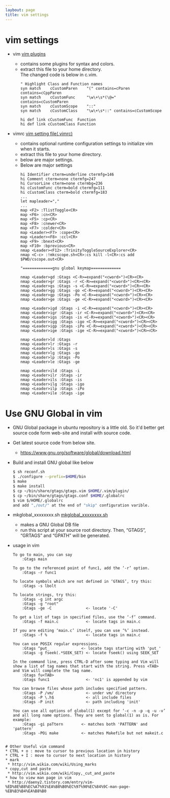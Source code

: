 ```yaml
---
laybout: page
title: vim settings
---
```


# vim settings

* vim 
[vim plugins]( https://github.com/slowstarter80/my_wiki/raw/master/vim_settings/vim_plugin.tar.gz "vim plugin files")
  * contains some plugins for syntax and colors.
  * extract this file to your home directory.  
    The changed code is below in c.vim.
    ```vim
    " Highlight Class and Function names 
    syn match    cCustomParen    "(" contains=cParen contains=cCppParen 
    syn match    cCustomFunc     "\w\+\s*(\@=" contains=cCustomParen 
    syn match    cCustomScope    "::" 
    syn match    cCustomClass    "\w\+\s*::" contains=cCustomScope 
 
    hi def link cCustomFunc  Function 
    hi def link cCustomClass Function 
    ```

* vimrc [vim setting file(.vimrc)](https://github.com/slowstarter80/my_wiki/raw/master/vim_settings/vimrc.tar.gz)
  * contains optional runtime configuration settings to initialize vim when it starts.
  * extract this file to your home directory.
  * below are major settings.
  * Below are major settings
    ```vim
    hi Identifier cterm=underline ctermfg=146
    hi Comment cterm=none ctermfg=247
    hi CursorLine cterm=none ctermbg=236
    hi cCustomFunc cterm=bold ctermfg=111
    hi cCustomClass cterm=bold ctermfg=183
    ...
    let mapleader=","
    ...
    map <F2> :TlistToggle<CR>
    map <F6> :cn<CR>
    map <F5> :cp<CR>
    map <F8> :cnewer<CR>
    map <F7> :colder<CR>
    map <Leader><F7> :cope<CR>
    map <Leader><F8> :ccl<CR>
    map <F9> :bnext<CR>
    map <F10> :bprevious<CR>
    nmap <Leader><F12> :TrinityToggleSourceExplorer<CR>
    nmap <C-c> :!mkcscope.sh<CR>:cs kill -l<CR>:cs add $PWD/cscope.out<CR>
     
    "=============gnu global keymap=============
     
    nmap <Leader>gd :Gtags <C-R>=expand("<cword>")<CR><CR>
    nmap <Leader>gr :Gtags -r <C-R>=expand("<cword>")<CR><CR>
    nmap <Leader>gs :Gtags -s <C-R>=expand("<cword>")<CR><CR>
    nmap <Leader>gg :Gtags -go <C-R>=expand("<cword>")<CR><CR>
    nmap <Leader>gp :Gtags -Po <C-R>=expand("<cword>")<CR><CR>
    nmap <Leader>ge :Gtags -ge <C-R>=expand("<cword>")<CR><CR>
     
    nmap <Leader>igd :Gtags -i <C-R>=expand("<cword>")<CR><CR>
    nmap <Leader>igr :Gtags -ir <C-R>=expand("<cword>")<CR><CR>
    nmap <Leader>igs :Gtags -is <C-R>=expand("<cword>")<CR><CR>
    nmap <Leader>igg :Gtags -igo <C-R>=expand("<cword>")<CR><CR>
    nmap <Leader>igp :Gtags -iPo <C-R>=expand("<cword>")<CR><CR>
    nmap <Leader>ige :Gtags -ige <C-R>=expand("<cword>")<CR><CR>
     
    nmap <Leader>ld :Gtags
    nmap <Leader>lr :Gtags -r
    nmap <Leader>ls :Gtags -s
    nmap <Leader>lg :Gtags -go
    nmap <Leader>lp :Gtags -Po
    nmap <Leader>le :Gtags -ge
     
    nmap <Leader>ild :Gtags -i
    nmap <Leader>ilr :Gtags -ir
    nmap <Leader>ils :Gtags -is
    nmap <Leader>ilg :Gtags -igo
    nmap <Leader>ilp :Gtags -iPo
    nmap <Leader>ile :Gtags -ige
    ```


# Use GNU Global in vim

* GNU Global package in ubuntu repository is a little old. So it'd better get source code form web-site and install with source code.
* Get latest source code from below site.
  * https://www.gnu.org/software/global/download.html
* Build and install GNU global like below
    ```bash
    $ sh reconf.sh
    $ ./configure --prefix=$HOME/bin
    $ make
    $ make install
    $ cp ~/bin/share/gtags/gtags.vim $HOME/.vim/plugin/
    $ cp ~/bin/share/gtags/gtags.conf $HOME/.globalrc
    $ vim $/HOME/.globalrc
    and add ",/out/" at the end of "skip" configuration varible.
    ```

* mkglobal_xxxxxxxx.sh [mkglobal_xxxxxxxx.sh]( https://github.com/slowstarter80/my_wiki/raw/master/vim_settings/mkglobal.sh.tar.gz "mkglobal.tar.gz")
  * makes a GNU Global DB file
  * run this script at your source root directory. Then, “GTAGS”, “GRTAGS” and “GPATH” will be generated.
* usage in vim
    ```vim
    To go to main, you can say
        :Gtags main
    
    To go to the referenced point of func1, add the ‘-r’ option.
        :Gtags -r func1
     
    To locate symbols which are not defined in ‘GTAGS’, try this:
        :Gtags -s lbolt
     
    To locate strings, try this:
        :Gtags -g int argc
        :Gtags -g "root"
        :Gtags -ge -C               <- locate '-C'
     
    To get a list of tags in specified files, use the ‘-f’ command.
        :Gtags -f main.c            <- locate tags in main.c
     
    If you are editing ‘main.c’ itself, you can use ‘%’ instead.
        :Gtags -f %                 <- locate tags in main.c
     
    You can use POSIX regular expressions.
        :Gtags ^put_              <- locate tags starting with 'put_'
        :Gtags -g fseek(.*SEEK_SET) <- locate fseek() using SEEK_SET
     
    In the command line, press CTRL-D after some typing and Vim will show a list of tag names that start with the string. Press <TAB> and Vim will complete the tag name.
        :Gtags fu<TAB>
        :Gtags func1                <- 'nc1' is appended by vim
     
    You can browse files whose path includes specified pattern.
        :Gtags -P /vm/              <- under vm/ directory
        :Gtags -P \.h$              <- all include files
        :Gtags -P init              <- path including 'init'
     
    You can use all options of global(1) except for ‘-c -n -p -q -u -v’ and all long name options. They are sent to global(1) as is. For example:
        :Gtags -gi paTtern        <- matches both 'PATTERN' and 'pattern'
        :Gtags -POi make          <- matches Makefile but not makeit.c
 ```    

# Other Useful vim command
* CTRL + o : move to cursor to previous location in history
* CTRL + I : move to cursor to next location in history
* mark
  * http://vim.wikia.com/wiki/Using_marks
* copy,cut and paste
  * http://vim.wikia.com/wiki/Copy,_cut_and_paste
* how to view man page in vim
  * http://daeny2.tistory.com/entry/vim-%ED%8E%B8%EC%A7%91%EA%B8%B0%EC%97%90%EC%84%9C-man-page-%EB%B3%B4%EA%B8%B0

